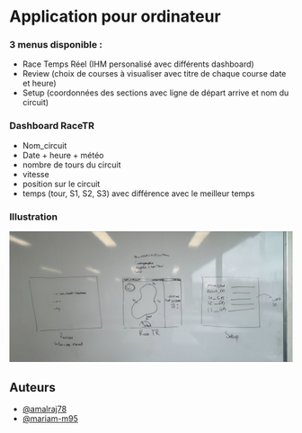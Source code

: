 # Application pour ordinateur

### 3 menus disponible :
- Race Temps Réel (IHM personalisé avec différents dashboard)
- Review (choix de courses à visualiser avec titre de chaque course date et heure)
- Setup (coordonnées des sections avec ligne de départ arrive et nom du circuit)

### Dashboard RaceTR
- Nom_circuit 
- Date + heure + météo
- nombre de tours du circuit
- vitesse
- position sur le circuit
- temps (tour, S1, S2, S3) avec différence avec le meilleur temps

### Illustration
![Texte alternatif](schema_interface.jpeg)

## Auteurs

- [@amalraj78](https://www.github.com/amalraj78)
- [@mariam-m95](https://www.github.com/mariam-m95)

